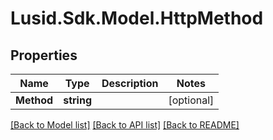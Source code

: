
# Lusid.Sdk.Model.HttpMethod

## Properties

Name | Type | Description | Notes
------------ | ------------- | ------------- | -------------
**Method** | **string** |  | [optional] 

[[Back to Model list]](../README.md#documentation-for-models)
[[Back to API list]](../README.md#documentation-for-api-endpoints)
[[Back to README]](../README.md)

